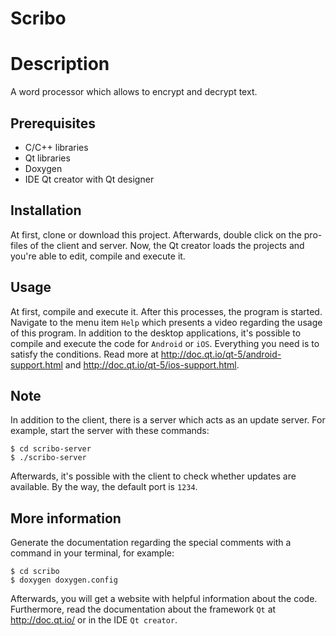 Scribo
============

# Description
A word processor which allows to encrypt and decrypt text.

## Prerequisites
+ C/C++ libraries
+ Qt libraries
+ Doxygen
+ IDE Qt creator with Qt designer

## Installation
At first, clone or download this project. Afterwards, double click on the pro-files of the client and server. Now, the Qt creator loads the projects and you're able to edit, compile and execute it.

## Usage
At first, compile and execute it. After this processes, the program is started. Navigate to the menu item `Help` which presents a video regarding the usage of this program. In addition to the desktop applications, it's possible to compile and execute the code for `Android` or `iOS`. Everything you need is to satisfy the conditions. Read more at http://doc.qt.io/qt-5/android-support.html and http://doc.qt.io/qt-5/ios-support.html.

## Note
In addition to the client, there is a server which acts as an update server. For example, start the server with these commands:
```
$ cd scribo-server
$ ./scribo-server
```
Afterwards, it's possible with the client to check whether updates are available. By the way, the default port is `1234`.

## More information
Generate the documentation regarding the special comments with a command in your terminal, for example:
```
$ cd scribo
$ doxygen doxygen.config
```
Afterwards, you will get a website with helpful information about the code. Furthermore, read the documentation about the framework `Qt` at http://doc.qt.io/ or in the IDE `Qt creator`. 
